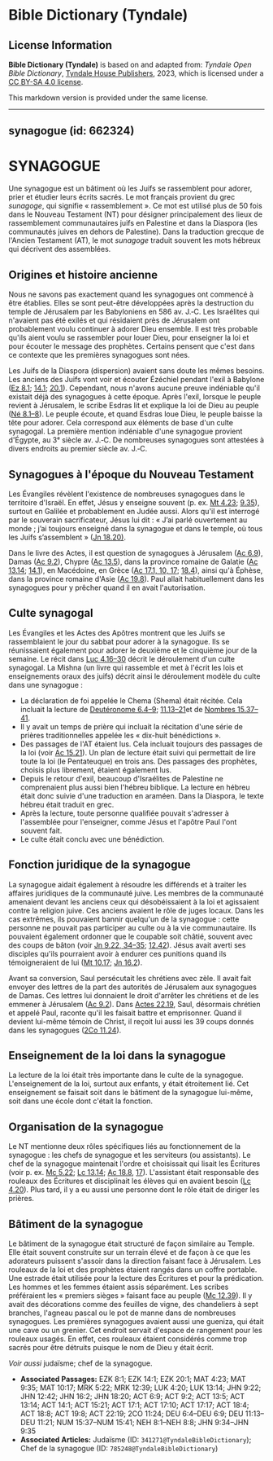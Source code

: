 # Bible Dictionary (Tyndale)

## License Information

**Bible Dictionary (Tyndale)** is based on and adapted from: _Tyndale Open Bible Dictionary_, [Tyndale House Publishers](https://tyndaleopenresources.com/), 2023, which is licensed under a [CC BY-SA 4.0 license](https://creativecommons.org/licenses/by-sa/4.0/legalcode.en).

This markdown version is provided under the same license.



--------------------------------

## synagogue (id: 662324)

SYNAGOGUE
=========

Une synagogue est un bâtiment où les Juifs se rassemblent pour adorer, prier et étudier leurs écrits sacrés. Le mot français provient du grec *sunagoge*, qui signifie « rassemblement ». Ce mot est utilisé plus de 50 fois dans le Nouveau Testament (NT) pour désigner principalement des lieux de rassemblement communautaires juifs en Palestine et dans la Diaspora (les communautés juives en dehors de Palestine). Dans la traduction grecque de l'Ancien Testament (AT), le mot *sunagoge* traduit souvent les mots hébreux qui décrivent des assemblées.

Origines et histoire ancienne
-----------------------------

Nous ne savons pas exactement quand les synagogues ont commencé à être établies. Elles se sont peut\-être développées après la destruction du temple de Jérusalem par les Babyloniens en 586 av. J.‑C. Les Israélites qui n'avaient pas été exilés et qui résidaient près de Jérusalem ont probablement voulu continuer à adorer Dieu ensemble. Il est très probable qu'ils aient voulu se rassembler pour louer Dieu, pour enseigner la loi et pour écouter le message des prophètes. Certains pensent que c'est dans ce contexte que les premières synagogues sont nées.

Les Juifs de la Diaspora (dispersion) avaient sans doute les mêmes besoins. Les anciens des Juifs vont voir et écouter Ézéchiel pendant l'exil à Babylone ([Ez 8\.1](https://ref.ly/Ezek8:1); [14\.1](https://ref.ly/Ezek14:1); [20\.1](https://ref.ly/Ezek20:1)). Cependant, nous n'avons aucune preuve indéniable qu'il existait déjà des synagogues à cette époque. Après l'exil, lorsque le peuple revient à Jérusalem, le scribe Esdras lit et explique la loi de Dieu au peuple ([Né 8\.1–8](https://ref.ly/Neh8:1-Neh8:8)). Le peuple écoute, et quand Esdras loue Dieu, le peuple baisse la tête pour adorer. Cela correspond aux éléments de base d'un culte synagogal. La première mention indéniable d'une synagogue provient d'Égypte, au 3ᵉ siècle av. J.‑C. De nombreuses synagogues sont attestées à divers endroits au premier siècle av. J.‑C.

Synagogues à l'époque du Nouveau Testament
------------------------------------------

Les Évangiles révèlent l'existence de nombreuses synagogues dans le territoire d'Israël. En effet, Jésus y enseigne souvent (p. ex. [Mt 4\.23](https://ref.ly/Matt4:23); [9\.35](https://ref.ly/Matt9:35)), surtout en Galilée et probablement en Judée aussi. Alors qu'il est interrogé par le souverain sacrificateur, Jésus lui dit : « J’ai parlé ouvertement au monde ; j’ai toujours enseigné dans la synagogue et dans le temple, où tous les Juifs s’assemblent » ([Jn 18\.20\)](https://ref.ly/John18:20).

Dans le livre des Actes, il est question de synagogues à Jérusalem ([Ac 6\.9](https://ref.ly/Acts6:9)), Damas ([Ac 9\.2](https://ref.ly/Acts9:2)), Chypre ([Ac 13\.5](https://ref.ly/Acts13:5)), dans la province romaine de Galatie ([Ac 13\.14](https://ref.ly/Acts13:14); [14\.1](https://ref.ly/Acts14:1)), en Macédoine, en Grèce ([Ac 17\.1, 10, 17](https://ref.ly/Acts17:1,Acts17:10,Acts17:17); [18\.4](https://ref.ly/Acts18:4)), ainsi qu'à Éphèse, dans la province romaine d'Asie ([Ac 19\.8](https://ref.ly/Acts19:8)). Paul allait habituellement dans les synagogues pour y prêcher quand il en avait l'autorisation.

Culte synagogal
---------------

Les Évangiles et les Actes des Apôtres montrent que les Juifs se rassemblaient le jour du sabbat pour adorer à la synagogue. Ils se réunissaient également pour adorer le deuxième et le cinquième jour de la semaine. Le récit dans [Luc 4\.16–30](https://ref.ly/Luke4:16-Luke4:30) décrit le déroulement d'un culte synagogal. La Mishna (un livre qui rassemble et met à l'écrit les lois et enseignements oraux des juifs) décrit ainsi le déroulement modèle du culte dans une synagogue :

* La déclaration de foi appelée le Chema (Shema) était récitée. Cela incluait la lecture de [Deutéronome 6\.4–9](https://ref.ly/Deut6:4-Deut6:9); [11\.13–21](https://ref.ly/Deut11:13-Deut11:21)et de [Nombres 15\.37–41](https://ref.ly/Num15:37-Num15:41).
* Il y avait un temps de prière qui incluait la récitation d'une série de prières traditionnelles appelée les « dix\-huit bénédictions ».
* Des passages de l'AT étaient lus. Cela incluait toujours des passages de la loi (voir [Ac 15\.21](https://ref.ly/Acts15:21)). Un plan de lecture était suivi qui permettait de lire toute la loi (le Pentateuque) en trois ans. Des passages des prophètes, choisis plus librement, étaient également lus.
* Depuis le retour d'exil, beaucoup d'Israélites de Palestine ne comprenaient plus aussi bien l'hébreu biblique. La lecture en hébreu était donc suivie d'une traduction en araméen. Dans la Diaspora, le texte hébreu était traduit en grec.
* Après la lecture, toute personne qualifiée pouvait s'adresser à l'assemblée pour l'enseigner, comme Jésus et l'apôtre Paul l'ont souvent fait.
* Le culte était conclu avec une bénédiction.

Fonction juridique de la synagogue
----------------------------------

La synagogue aidait également à résoudre les différends et à traiter les affaires juridiques de la communauté juive. Les membres de la communauté amenaient devant les anciens ceux qui désobéissaient à la loi et agissaient contre la religion juive. Ces anciens avaient le rôle de juges locaux. Dans les cas extrêmes, ils pouvaient bannir quelqu'un de la synagogue : cette personne ne pouvait pas participer au culte ou à la vie communautaire. Ils pouvaient également ordonner que le coupable soit châtié, souvent avec des coups de bâton (voir [Jn 9\.22, 34–35](https://ref.ly/John9:22,John9:34-John9:35); [12\.42](https://ref.ly/John12:42)). Jésus avait averti ses disciples qu'ils pourraient avoir à endurer ces punitions quand ils témoigneraient de lui ([Mt 10\.17](https://ref.ly/Matt10:17); [Jn 16\.2](https://ref.ly/John16:2)).

Avant sa conversion, Saul persécutait les chrétiens avec zèle. Il avait fait envoyer des lettres de la part des autorités de Jérusalem aux synagogues de Damas. Ces lettres lui donnaient le droit d'arrêter les chrétiens et de les emmener à Jérusalem ([Ac 9\.2](https://ref.ly/Acts9:2)). Dans [Actes 22\.19](https://ref.ly/Acts22:19), Saul, désormais chrétien et appelé Paul, raconte qu'il les faisait battre et emprisonner. Quand il devient lui\-même témoin de Christ, il reçoit lui aussi les 39 coups donnés dans les synagogues ([2Co 11\.24](https://ref.ly/2Cor11:24)).

Enseignement de la loi dans la synagogue
----------------------------------------

La lecture de la loi était très importante dans le culte de la synagogue. L'enseignement de la loi, surtout aux enfants, y était étroitement lié. Cet enseignement se faisait soit dans le bâtiment de la synagogue lui\-même, soit dans une école dont c'était la fonction.

Organisation de la synagogue
----------------------------

Le NT mentionne deux rôles spécifiques liés au fonctionnement de la synagogue : les chefs de synagogue et les serviteurs (ou assistants). Le chef de la synagogue maintenait l'ordre et choisissait qui lisait les Écritures (voir p. ex. [Mc 5\.22](https://ref.ly/Mark5:22); [Lc 13\.14](https://ref.ly/Luke13:14); [Ac 18\.8](https://ref.ly/Acts18:8), [17](https://ref.ly/Acts18:17)). L'assistant était responsable des rouleaux des Écritures et disciplinait les élèves qui en avaient besoin ([Lc 4\.20](https://ref.ly/Luke4:20)). Plus tard, il y a eu aussi une personne dont le rôle était de diriger les prières.

Bâtiment de la synagogue
------------------------

Le bâtiment de la synagogue était structuré de façon similaire au Temple. Elle était souvent construite sur un terrain élevé et de façon à ce que les adorateurs puissent s'assoir dans la direction faisant face à Jérusalem. Les rouleaux de la loi et des prophètes étaient rangés dans un coffre portable. Une estrade était utilisée pour la lecture des Écritures et pour la prédication. Les hommes et les femmes étaient assis séparément. Les scribes préféraient les « premiers sièges » faisant face au peuple ([Mc 12\.39](https://ref.ly/Mark12:39)). Il y avait des décorations comme des feuilles de vigne, des chandeliers à sept branches, l'agneau pascal ou le pot de manne dans de nombreuses synagogues. Les premières synagogues avaient aussi une gueniza, qui était une cave ou un grenier. Cet endroit servait d'espace de rangement pour les rouleaux usagés. En effet, ces rouleaux étaient considérés comme trop sacrés pour être détruits puisque le nom de Dieu y était écrit.

*Voir aussi* judaïsme; chef de la synagogue.

* **Associated Passages:** EZK 8:1; EZK 14:1; EZK 20:1; MAT 4:23; MAT 9:35; MAT 10:17; MRK 5:22; MRK 12:39; LUK 4:20; LUK 13:14; JHN 9:22; JHN 12:42; JHN 16:2; JHN 18:20; ACT 6:9; ACT 9:2; ACT 13:5; ACT 13:14; ACT 14:1; ACT 15:21; ACT 17:1; ACT 17:10; ACT 17:17; ACT 18:4; ACT 18:8; ACT 19:8; ACT 22:19; 2CO 11:24; DEU 6:4–DEU 6:9; DEU 11:13–DEU 11:21; NUM 15:37–NUM 15:41; NEH 8:1–NEH 8:8; JHN 9:34–JHN 9:35
* **Associated Articles:** Judaïsme (ID: `341271@TyndaleBibleDictionary`); Chef de la synagogue (ID: `785248@TyndaleBibleDictionary`)

